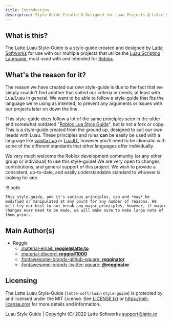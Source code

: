 ```yaml
---
title: Introduction
description: Style-Guide Created & Designed for Luau Projects @ Latte Softworks
---
```


## What is this?
The Latte Luau Style-Guide is a style-guide created and designed by [Latte Softworks](https://latte.to/) for use with our multiple projects that utilize the [Luau Scripting Language](https://luau-lang.org/), most used with and intended for [Roblox](https://roblox.com/).

## What's the reason for it?
The reason we have created our *own* style-guide is due to the fact that we simply couldn't find another that suited our criteria or needs, at least with Lua/Luau in general. We want to be able to follow a style-guide that fits the language we're using as intented, to prevent any arguments or issues with our projects later on down the line.

This style-guide does follow a lot of the same principles seen in the older and somewhat outdated "[Roblox Lua Style Guide](https://roblox.github.io/lua-style-guide)", but is not a fork or copy. This is a style-guide created from the ground up, designed to suit our own needs with Luau. These principles and rules **can** be easily be used with a language like [vanilla Lua](https://lua.org/) or [LuaJIT](http://luajit.org/), however you'll need to be idiomatic with some of the different standards that other languages offer individually.

We very much welcome the Roblox development community (or any other group or individual) to use this style-guide! We are very open to changes, contributions, and general support of this project. We wish to provide a consistent, up-to-date, and easily understandable standard to whoever is looking for one.

!!! note

    This style-guide, and it's various principles, can and *may* be modified or manipulated at any point for any number of reasons. We will try our best to not break any major principles, however, if major changes ever need to be made, we will make sure to make large note of them prior.

## Main Author(s)
- Reggie
    - [:material-email: **reggie@latte.to**](mailto://reggie@latte.to)
    - [:material-discord: **reggie#1000**](https://latte.to/reggie)
    - [:fontawesome-brands-github-square: **regginator**](https://github.com/regginator)
    - [:fontawesome-brands-twitter-square: **@regginator**](https://twitter.com/regginator)

## Licensing

The Latte Luau Style-Guide (`latte-soft/luau-style-guide`) is protected by and licensed under the MIT License. See [LICENSE.txt](https://github.com/latte-soft/luau-style-guide/blob/master/LICENSE.txt) or <https://mit-license.org/> for more details and information.

Luau Style Guide | Copyright (C) 2022 Latte Softworks support@latte.to
